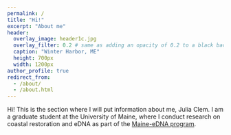 ```yaml
---
permalink: /
title: "Hi!"
excerpt: "About me"
header:
  overlay_image: header1c.jpg
  overlay_filter: 0.2 # same as adding an opacity of 0.2 to a black background
  caption: "Winter Harbor, ME"
  height: 700px
  width: 1200px
author_profile: true
redirect_from: 
  - /about/
  - /about.html
---
```


Hi! This is the section where I will put information about me, Julia Clem. I am a graduate student at the University of Maine, where I conduct research on coastal restoration and eDNA as part of the [Maine-eDNA program](https://umaine.edu/edna/). 
